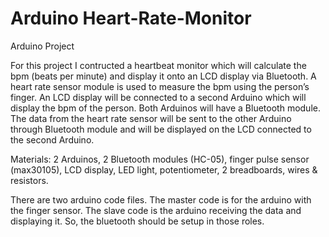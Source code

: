 # Arduino Heart-Rate-Monitor
Arduino Project

For this project I contructed a heartbeat monitor which will calculate the bpm (beats per minute) and 
display it onto an LCD display via Bluetooth. A heart rate sensor module is used to measure the bpm using 
the person’s finger. An LCD display will be connected to a second Arduino which will display the bpm of the 
person. Both Arduinos will have a Bluetooth module. The data from the heart rate sensor will be sent to the 
other Arduino through Bluetooth module and will be displayed on the LCD connected to the second Arduino.

Materials: 2 Arduinos, 2 Bluetooth modules (HC-05), finger pulse sensor (max30105), LCD display, LED light, potentiometer, 2 breadboards, wires & resistors.

There are two arduino code files. The master code is for the arduino with the finger sensor. The slave code is the arduino receiving the data and displaying it. So, the bluetooth should be setup in those roles.
  

